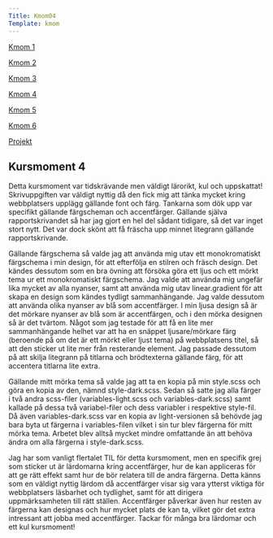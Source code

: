 ```yaml
---
Title: Kmom04
Template: kmom
---
```


<div class="kmom-container">
<div class="kmom-sidebar">
<a href="kmom01"><p class="sidebar-notchosen">Kmom 1</p></a>  
<a href="kmom02"><p class="sidebar-notchosen">Kmom 2</p></a>  
<a href="kmom03"><p class="sidebar-notchosen">Kmom 3</p></a>  
<a href="kmom04"><p class="sidebar-chosen">Kmom 4</p></a>  
<a href="kmom05"><p class="sidebar-notchosen">Kmom 5</p></a>  
<a href="kmom06"><p class="sidebar-notchosen">Kmom 6</p></a>  
<a href="kmom10"><p class="sidebar-notchosen">Projekt</p></a> 
</div> 

<div class="kmom-mainpage">
<h2>Kursmoment 4</h2>
<p>Detta kursmoment var tidskrävande men väldigt lärorikt, kul och uppskattat!
Skrivuppgiften var väldigt nyttig då den fick mig att tänka mycket kring webbplatsers upplägg gällande font och färg. Tankarna som dök upp var specifikt gällande färgscheman och accentfärger. Gällande själva rapportskrivandet så har jag gjort en hel del sådant tidigare, så det var inget stort nytt. Det var dock skönt att få fräscha upp minnet litegrann gällande rapportskrivande.</p>
<p>Gällande färgschema så valde jag att använda mig utav ett monokromatiskt färgschema i min design, för att efterfölja en stilren och fräsch design. Det kändes dessutom som en bra övning att försöka göra ett ljus och ett mörkt tema ur ett monokromatiskt färgschema. Jag valde att använda mig ungefär lika mycket av alla nyanser, samt att använda mig utav linear.gradient för att skapa en design som kändes tydligt sammanhängande. 
Jag valde dessutom att använda olika nyanser av blå som accentfärger. I min ljusa design så är det mörkare nyanser av blå som är accentfärgen, och i den mörka designen så är det tvärtom. Något som jag testade för att få en lite mer sammanhängande helhet var att ha en snäppet ljusare/mörkare färg (beroende på om det är ett mörkt eller ljust tema) på webbplatsens titel, så att den sticker ut lite mer från resterande element. 
Jag passade dessutom på att skilja litegrann på titlarna och brödtexterna gällande färg, för att accentera titlarna lite extra.</p>
<p>Gällande mitt mörka tema så valde jag att ta en kopia på min style.scss och göra en kopia av den, nämnd style-dark.scss. Sedan så satte jag alla färger i två andra scss-filer (variables-light.scss och variables-dark.scss) samt kallade på dessa två variabel-filer och dess variabler i respektive style-fil. Då även variables-dark.scss var en kopia av light-versionen så behövde jag bara byta ut färgerna i variables-filen vilket i sin tur blev färgerna för mitt mörka tema. Arbetet blev alltså mycket mindre omfattande än att behöva ändra om alla färgerna i style-dark.scss.</p>
<p>Jag har som vanligt flertalet TIL för detta kursmoment, men en specifik grej som sticker ut är lärdomarna kring accentfärger, hur de kan appliceras för att ge rätt effekt samt hur de bör relatera till de andra färgerna. Detta känns som en väldigt nyttig lärdom då accentfärger visar sig vara ytterst viktiga för webbplatsers läsbarhet och tydlighet, samt för att dirigera uppmärksamheten till rätt ställen. Accentfärger påverkar även hur resten av färgerna kan designas och hur mycket plats de kan ta, vilket gör det extra intressant att jobba med accentfärger. Tackar för många bra lärdomar och ett kul kursmoment!</p>
</div>
</div>
